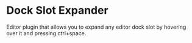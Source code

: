 # Dock Slot Expander
Editor plugin that allows you to expand any editor dock slot by hovering over it and pressing ctrl+space.
